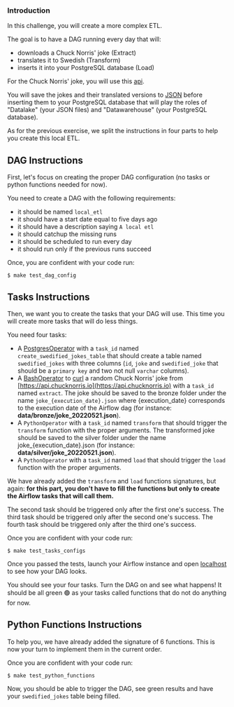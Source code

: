 ### Introduction

In this challenge, you will create a more complex ETL.

The goal is to have a DAG running every day that will:
- downloads a Chuck Norris' joke (Extract)
- translates it to Swedish (Transform)
- inserts it into your PostgreSQL database (Load)

For the Chuck Norris' joke, you will use this [api](https://api.chucknorris.io).

You will save the jokes and their translated versions to [JSON](https://en.wikipedia.org/wiki/JSON) before inserting them to your PostgreSQL database that will play the roles of "Datalake" (your JSON files) and "Datawarehouse" (your PostgreSQL database).

As for the previous exercise, we split the instructions in four parts to help you create this local ETL.

## DAG Instructions

First, let's focus on creating the proper DAG configuration (no tasks or python functions needed for now).

You need to create a DAG with the following requirements:
- it should be named `local_etl`
- it should have a start date equal to five days ago
- it should have a description saying `A local etl`
- it should catchup the missing runs
- it should be scheduled to run every day
- it should run only if the previous runs succeed

Once, you are confident with your code run:
```
$ make test_dag_config
```

## Tasks Instructions

Then, we want you to create the tasks that your DAG will use. This time you will create more tasks that will do less things.

You need four tasks:

- A [PostgresOperator](https://airflow.apache.org/docs/apache-airflow-providers-postgres/stable/_api/airflow/providers/postgres/operators/postgres/index.html#module-airflow.providers.postgres.operators.postgres) with a `task_id` named `create_swedified_jokes_table` that should create a table named `swedified_jokes` with three columns (`id`, `joke` and `swedified_joke` that should be a `primary key` and two not null `varchar` columns).
- A [BashOperator](https://airflow.apache.org/docs/apache-airflow/stable/howto/operator/bash.html) to [curl](https://en.wikipedia.org/wiki/CURL) a random Chuck Norris' joke from [https://api.chucknorris.io](https://api.chucknorris.io) with a `task_id` named `extract`. The joke should be saved to the bronze folder under the name `joke_{execution_date}.json` where {execution_date} corresponds to the execution date of the Airflow dag (for instance: **data/bronze/joke_20220521.json**).
- A `PythonOperator` with a `task_id` named `transform` that should trigger the `transform` function with the proper arguments. The transformed joke should be saved to the silver folder under the name joke_{execution_date}.json (for instance: **data/silver/joke_20220521.json**).
- A `PythonOperator` with a `task_id` named `load` that should trigger the `load` function with the proper arguments.


We have already added the `transform` and `load` functions signatures, but again: **for this part, you don't have to fill the functions but only to create the Airflow tasks that will call them.**

The second task should be triggered only after the first one's success.
The third task should be triggered only after the second one's success.
The fourth task should be triggered only after the third one's success.

Once you are confident with your code run:
```
$ make test_tasks_configs
```

Once you passed the tests, launch your Airflow instance and open [localhost](http://localhost:8080/home) to see how your DAG looks.

You should see your four tasks. Turn the DAG on and see what happens! It should be all green 🟢 as your tasks called functions that do not do anything for now.

## Python Functions Instructions

To help you, we have already added the signature of 6 functions. This is now your turn to implement them in the current order.

Once you are confident with your code run:
```
$ make test_python_functions
```

Now, you should be able to trigger the DAG, see green results and have your `swedified_jokes` table being filled.
